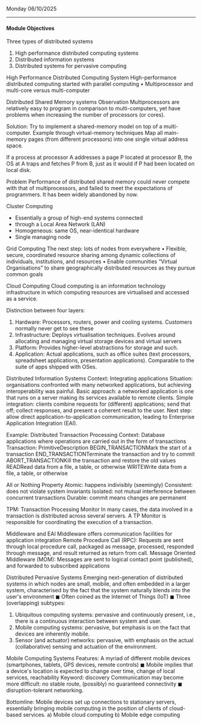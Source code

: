 Monday 06/10/2025

---
#### Module Objectives
Three types of distributed systems
1. High performance distributed computing systems
2. Distributed information systems
3. Distributed systems for pervasive computing

High Performance Distributed Computing System
High-performance distributed computing started with parallel computing
• Multiprocessor and multi-core versus multi-computer 

Distributed Shared Memory systems 
Observation Multiprocessors are relatively easy to program in comparison to multi-computers, yet have problems when increasing the number of processors (or cores). 

Solution: Try to implement a shared-memory model on top of a multi-computer. Example through virtual-memory techniques Map all main-memory pages (from different processors) into one single virtual address space. 

If a process at processor A addresses a page P located at processor B, the OS at A traps and fetches P from B, just as it would if P had been located on local disk. 

Problem
Performance of distributed shared memory could never compete with that of multiprocessors, and failed to meet the expectations of programmers. It has been widely abandoned by now.
 
Cluster Computing
- Essentially a group of high-end systems connected
- through a Local Area Network (LAN)
- Homogeneous: same OS, near-identical hardware
- Single managing node
 
 Grid Computing
The next step: lots of nodes from everywhere
• Flexible, secure, coordinated resource sharing among dynamic collections of individuals, institutions, and resources
• Enable communities “Virtual Organisations” to share geographically distributed resources as they pursue common goals

Cloud Computing
Cloud computing is an information technology infrastructure in which computing resources are virtualised and accessed as a service.
 
  Distinction between four layers:
1. Hardware: Processors, routers, power and cooling systems.
	Customers normally never get to see these
2. Infrastructure: Deploys virtualisation techniques. Evolves around allocating and managing virtual storage devices and virtual servers
3. Platform: Provides higher-level abstractions for storage and such.
4. Application: Actual applications, such as office suites (text processors, spreadsheet applications, presentation applications). Comparable to the suite of apps shipped with OSes.
  
  Distributed Information Systems
Context: Integrating applications
Situation: organisations confronted with many
networked applications, but achieving interoperability
was painful.
Basic approach: a networked application is one that runs
on a server making its services available to remote
clients. Simple integration: clients combine requests for
(different) applications; send that off; collect responses,
and present a coherent result to the user.
Next step: allow direct application-to-application
communication, leading to Enterprise Application
Integration (EAI).
  
  Example: Distributed Transaction Processing
Context: Database applications where operations are carried out
in the form of transactions
Transaction:
PrimitiveDescription
BEGIN_TRANSACTIONMark the start of a transaction
END_TRANSACTIONTerminate the transaction and try to commit
ABORT_TRANSACTIONKill the transaction and restore the old values
READRead data from a file, a table, or otherwise
WRITEWrite data from a file, a table, or otherwise

All or Nothing Property
Atomic: happens indivisibly (seemingly)
Consistent: does not violate system invariants
Isolated: not mutual interference between concurrent transactions
Durable: commit means changes are permanent
 
 TPM: Transaction Processing Monitor
In many cases, the data involved in a transaction is distributed
across several servers. A TP Monitor is responsible for
coordinating the execution of a transaction. 
  
  Middleware and EAI
Middleware offers communication facilities for application integration
Remote Procedure Call (RPC): Requests are sent through local procedure
call, packaged as message, processed, responded through message, and
result returned as return from call.
Message Oriented Middleware (MOM): Messages are sent to logical contact
point (published), and forwarded to subscribed applications
 
Distributed Pervasive Systems
Emerging next-generation of distributed systems in which
nodes are small, mobile, and often embedded in a larger
system, characterised by the fact that the system naturally
blends into the user's environment
◼ Often coined as the Internet of Things (IoT)
◼ Three (overlapping) subtypes:
1. Ubiquitous computing systems: pervasive and continuously
present, i.e., there is a continuous interaction between
system and user.
2. Mobile computing systems: pervasive, but emphasis is on
the fact that devices are inherently mobile.
3. Sensor (and actuator) networks: pervasive, with emphasis
on the actual (collaborative) sensing and actuation of the
environment.

Mobile Computing Systems
Features:
A myriad of different mobile devices (smartphones, tablets,
GPS devices, remote controls)
◼ Mobile implies that a device's location is expected to change
over time, change of local services, reachability
Keyword: discovery
Communication may become more difficult: no stable route,
(possibly) no guaranteed connectivity
◼ disruption-tolerant networking.

Bottomline: Mobile devices set up connections to stationary servers, essentially bringing
mobile computing in the position of clients of cloud-based services.
a) Mobile cloud computing
b) Mobile edge computing
 
 














